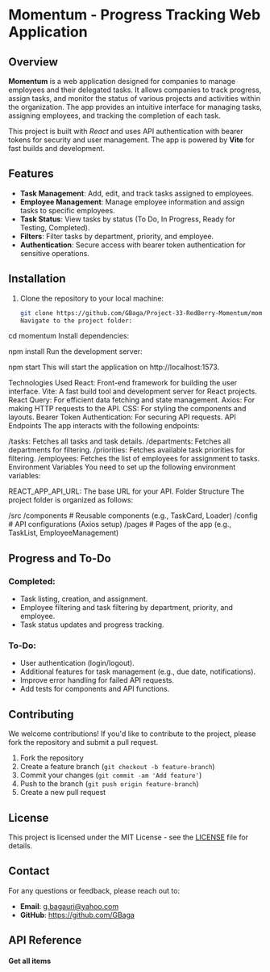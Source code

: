 # Momentum - Progress Tracking Web Application

## Overview

**Momentum** is a web application designed for companies to manage employees and their delegated tasks. It allows companies to track progress, assign tasks, and monitor the status of various projects and activities within the organization. The app provides an intuitive interface for managing tasks, assigning employees, and tracking the completion of each task.

This project is built with _React_ and uses API authentication with bearer tokens for security and user management. The app is powered by **Vite** for fast builds and development.

## Features

- **Task Management**: Add, edit, and track tasks assigned to employees.
- **Employee Management**: Manage employee information and assign tasks to specific employees.
- **Task Status**: View tasks by status (To Do, In Progress, Ready for Testing, Completed).
- **Filters**: Filter tasks by department, priority, and employee.
- **Authentication**: Secure access with bearer token authentication for sensitive operations.

## Installation

1. Clone the repository to your local machine:

   ```bash
   git clone https://github.com/GBaga/Project-33-RedBerry-Momentum/momentum.git
   Navigate to the project folder:
   ```

cd momentum
Install dependencies:

npm install
Run the development server:

npm start
This will start the application on http://localhost:1573.

Technologies Used
React: Front-end framework for building the user interface.
Vite: A fast build tool and development server for React projects.
React Query: For efficient data fetching and state management.
Axios: For making HTTP requests to the API.
CSS: For styling the components and layouts.
Bearer Token Authentication: For securing API requests.
API Endpoints
The app interacts with the following endpoints:

/tasks: Fetches all tasks and task details.
/departments: Fetches all departments for filtering.
/priorities: Fetches available task priorities for filtering.
/employees: Fetches the list of employees for assignment to tasks.
Environment Variables
You need to set up the following environment variables:

REACT_APP_API_URL: The base URL for your API.
Folder Structure
The project folder is organized as follows:

/src
/components # Reusable components (e.g., TaskCard, Loader)
/config # API configurations (Axios setup)
/pages # Pages of the app (e.g., TaskList, EmployeeManagement)

## Progress and To-Do

### Completed:

- Task listing, creation, and assignment.
- Employee filtering and task filtering by department, priority, and employee.
- Task status updates and progress tracking.

### To-Do:

- User authentication (login/logout).
- Additional features for task management (e.g., due date, notifications).
- Improve error handling for failed API requests.
- Add tests for components and API functions.

## Contributing

We welcome contributions! If you'd like to contribute to the project, please fork the repository and submit a pull request.

1. Fork the repository
2. Create a feature branch (`git checkout -b feature-branch`)
3. Commit your changes (`git commit -am 'Add feature'`)
4. Push to the branch (`git push origin feature-branch`)
5. Create a new pull request

## License

This project is licensed under the MIT License - see the [LICENSE](LICENSE) file for details.

## Contact

For any questions or feedback, please reach out to:

- **Email**: g.bagauri@yahoo.com
- **GitHub**: https://github.com/GBaga

## API Reference

#### Get all items
